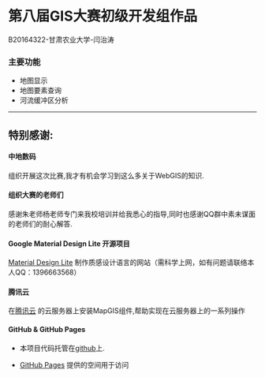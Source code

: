 # 第八届GIS大赛初级开发组作品
B20164322-甘肃农业大学-闫治涛

### 主要功能

- 地图显示
- 地图要素查询
- 河流缓冲区分析

-------
## 特别感谢:

#### 中地数码
组织开展这次比赛,我才有机会学习到这么多关于WebGIS的知识.

#### 组织大赛的老师们

感谢朱老师杨老师专门来我校培训并给我悉心的指导,同时也感谢QQ群中素未谋面的老师们的耐心解答.

#### Google Material Design Lite 开源项目
[Material Design Lite](https://getmdl.io/) 制作质感设计语言的网站（需科学上网，如有问题请联络本人QQ：1396663568）


#### 腾讯云
在[腾讯云](https://www.qcloud.com/) 的云服务器上安装MapGIS组件,帮助实现在云服务器上的一系列操作

#### GitHub & GitHub Pages
- 本项目代码托管在[github](https://github.com/gooin1/gooin1.github.io)上.

- [GitHub Pages](https://pages.github.com/) 提供的空间用于访问







